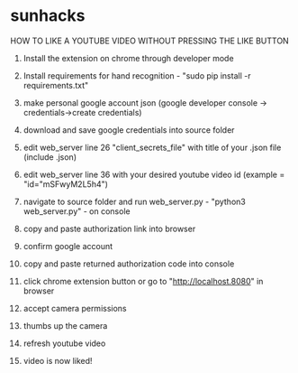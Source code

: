 # sunhacks

HOW TO LIKE A YOUTUBE VIDEO WITHOUT PRESSING THE LIKE BUTTON

1. Install the extension on chrome through developer mode

2.  Install requirements for hand recognition - "sudo pip install -r requirements.txt"

3. make personal google account json (google developer console -> credentials->create credentials)

4. download and save google credentials into source folder

5. edit web_server line 26 "client_secrets_file" with title of your .json file (include .json)

6. edit web_server line 36 with your desired youtube video id (example = "id="mSFwyM2L5h4")

7. navigate to source folder and run web_server.py - "python3 web_server.py"  - on console

8. copy and paste authorization link into browser

9. confirm google account

10. copy and paste returned authorization code into console

11. click chrome extension button or go to "http://localhost.8080" in browser

12. accept camera permissions

13. thumbs up the camera

14. refresh youtube video

15. video is now liked!

